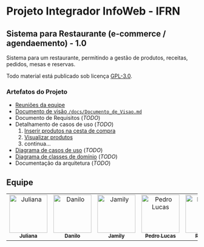 # Projeto Integrador InfoWeb - IFRN

## Sistema para Restaurante (e-commerce / agendaemento) - 1.0

Sistema para um restaurante, permitindo a gestão de produtos, receitas, pedidos, mesas e reservas.

Todo material está publicado sob licença [GPL-3.0](https://www.gnu.org/licenses/quick-guide-gplv3.pt-br.html).

### Artefatos do Projeto

-   [Reuniões da equipe](./reunioes/Reunioes.md)
-   [Documento de visão `/docs/Documento_de_Visao.md`](./docs/Documento_de_Visao.md)
-   Documento de Requisitos (_TODO_)
-   Detalhamento de casos de uso (_TODO_)
    1. [Inserir produtos na cesta de compra](./docs/casos_de_uso/cdu_inserir_produtos_na_cesta_de_compra.md)
    2. [Visualizar produtos](./docs/casos_de_uso/cdu_visualizar_produtos.md)
    3. continua...
-   [Diagrama de casos de uso](./docs/imagens/Diagrama_Casos_de_Uso.png) (_TODO_)
-   [Diagrama de classes de domínio](./docs/diagramas/Diagrama_Entidades_e_Relacionamentos.png) (_TODO_)
-   Documentação da arquitetura (_TODO_)

## Equipe

<table>
	<tbody>
		<tr>
			<td align="center" valign="top" width="14.28%">
				<a href="https://github.com/beawxy2410"
					><img
						src="https://avatars.githubusercontent.com/u/161902544?v=4?s=100"
						width="100px;"
						alt="Juliana"
					/><br /><sub><b>Juliana</b></sub></a
				>
			</td>
			<td align="center" valign="top" width="14.28%">
				<a href="https://github.com/D4N1L0200"
					><img
						src="https://avatars.githubusercontent.com/u/63981518?v=4?s=100"
						width="100px;"
						alt="Danilo"
					/><br /><sub><b>Danilo</b></sub></a
				>
			</td>
			<td align="center" valign="top" width="14.28%">
				<a href="https://github.com/jamily-rebeca"
					><img
						src="https://avatars.githubusercontent.com/u/161516370?v=4?s=100"
						width="100px;"
						alt="Jamily"
					/><br /><sub><b>Jamily</b></sub></a
				>
			</td>
			<td align="center" valign="top" width="14.28%">
				<a href="https://github.com/pdroluc4as"
					><img
						src="https://avatars.githubusercontent.com/u/132419016?v=4?s=100"
						width="100px;"
						alt="Pedro Lucas"
					/><br /><sub><b>Pedro Lucas</b></sub></a
				>
			</td>
			<td align="center" valign="top" width="14.28%">
				<a href="https://github.com/RafaelaRebeca"
					><img
						src="https://avatars.githubusercontent.com/u/161077340?v=4?s=100"
						width="100px;"
						alt="Rafaela"
					/><br /><sub><b>Rafaela</b></sub></a
				>
			</td>
			<td align="center" valign="top" width="14.28%">
				<a href="https://github.com/RaicaDandara"
					><img
						src="https://avatars.githubusercontent.com/u/160647354?v=4?s=100"
						width="100px;"
						alt="Raica"
					/><br /><sub><b>Raica</b></sub></a
				>
			</td>
		</tr>
	</tbody>
</table>

<!-- "Não fazemos de delivery" - Danilo -->
